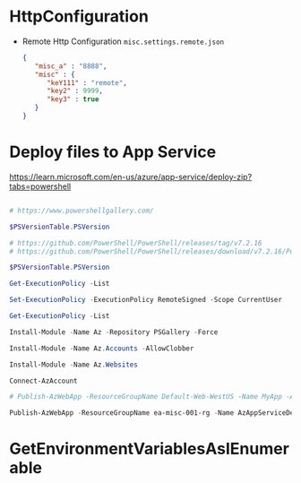 # HttpConfiguration

- Remote Http Configuration `misc.settings.remote.json`

  ```json
  {
	 "misc_a" : "8888",
	 "misc" : {
		"keY111" : "remote",
		"key2" : 9999,
		"key3" : true
     }
  }
  ```


# Deploy files to App Service
https://learn.microsoft.com/en-us/azure/app-service/deploy-zip?tabs=powershell

```powershell

# https://www.powershellgallery.com/

$PSVersionTable.PSVersion

# https://github.com/PowerShell/PowerShell/releases/tag/v7.2.16
# https://github.com/PowerShell/PowerShell/releases/download/v7.2.16/PowerShell-7.2.16-win-x64.msi

$PSVersionTable.PSVersion

Get-ExecutionPolicy -List

Set-ExecutionPolicy -ExecutionPolicy RemoteSigned -Scope CurrentUser

Get-ExecutionPolicy -List

Install-Module -Name Az -Repository PSGallery -Force

Install-Module -Name Az.Accounts -AllowClobber

Install-Module -Name Az.Websites

Connect-AzAccount

# Publish-AzWebApp -ResourceGroupName Default-Web-WestUS -Name MyApp -ArchivePath <zip-package-path> 

Publish-AzWebApp -ResourceGroupName ea-misc-001-rg -Name AzAppServiceDeployTest -ArchivePath "D:\MyGitHub\AzAppServiceDeployTest\AzAppServiceDeployTest\obj\Release\net6.0\PubTmp\AzAppServiceDeployTest-20231030021323085.zip"

```

# GetEnvironmentVariablesAsIEnumerable
